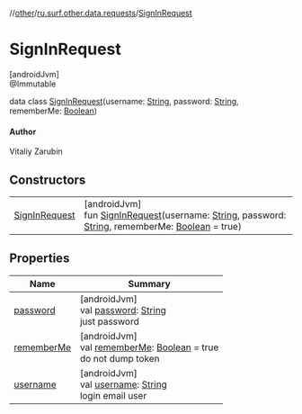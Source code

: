 //[other](../../../index.md)/[ru.surf.other.data.requests](../index.md)/[SignInRequest](index.md)

# SignInRequest

[androidJvm]\
@Immutable

data class [SignInRequest](index.md)(username: [String](https://kotlinlang.org/api/latest/jvm/stdlib/kotlin/-string/index.html), password: [String](https://kotlinlang.org/api/latest/jvm/stdlib/kotlin/-string/index.html), rememberMe: [Boolean](https://kotlinlang.org/api/latest/jvm/stdlib/kotlin/-boolean/index.html))

#### Author

Vitaliy Zarubin

## Constructors

| | |
|---|---|
| [SignInRequest](-sign-in-request.md) | [androidJvm]<br>fun [SignInRequest](-sign-in-request.md)(username: [String](https://kotlinlang.org/api/latest/jvm/stdlib/kotlin/-string/index.html), password: [String](https://kotlinlang.org/api/latest/jvm/stdlib/kotlin/-string/index.html), rememberMe: [Boolean](https://kotlinlang.org/api/latest/jvm/stdlib/kotlin/-boolean/index.html) = true) |

## Properties

| Name | Summary |
|---|---|
| [password](password.md) | [androidJvm]<br>val [password](password.md): [String](https://kotlinlang.org/api/latest/jvm/stdlib/kotlin/-string/index.html)<br>just password |
| [rememberMe](remember-me.md) | [androidJvm]<br>val [rememberMe](remember-me.md): [Boolean](https://kotlinlang.org/api/latest/jvm/stdlib/kotlin/-boolean/index.html) = true<br>do not dump token |
| [username](username.md) | [androidJvm]<br>val [username](username.md): [String](https://kotlinlang.org/api/latest/jvm/stdlib/kotlin/-string/index.html)<br>login email user |

